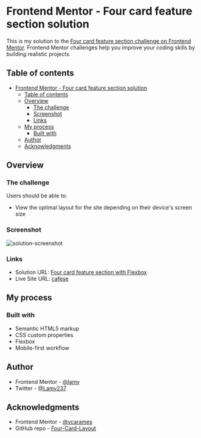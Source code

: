 # Frontend Mentor - Four card feature section solution

This is my solution to the [Four card feature section challenge on Frontend Mentor](https://www.frontendmentor.io/challenges/four-card-feature-section-weK1eFYK). Frontend Mentor challenges help you improve your coding skills by building realistic projects. 

## Table of contents

- [Frontend Mentor - Four card feature section solution](#frontend-mentor---four-card-feature-section-solution)
  - [Table of contents](#table-of-contents)
  - [Overview](#overview)
    - [The challenge](#the-challenge)
    - [Screenshot](#screenshot)
    - [Links](#links)
  - [My process](#my-process)
    - [Built with](#built-with)
  - [Author](#author)
  - [Acknowledgments](#acknowledgments)


## Overview

### The challenge

Users should be able to:

- View the optimal layout for the site depending on their device's screen size

### Screenshot

![solution-screenshot](https://user-images.githubusercontent.com/89041260/211193215-cf02857f-91ff-4148-b256-fbeb1c9e9557.png)

### Links

- Solution URL: [Four card feature section with Flexbox](https://www.frontendmentor.io/solutions/four-card-feature-section-4q1UiGEVm5)
- Live Site URL: [cafese](https://cafese.netlify.app)

## My process

### Built with

- Semantic HTML5 markup
- CSS custom properties
- Flexbox
- Mobile-first workflow


## Author

- Frontend Mentor - [@lamy](https://www.frontendmentor.io/profile/Lamy237)
- Twitter - [@Lamy237](https://www.twitter.com/Lamy237)


## Acknowledgments

- Frontend Mentor - [@vcarames](https://www.frontendmentor.io/profile/vcarames)
- GitHub repo - [Four-Card-Layout](https://github.com/vcarames/Four-Card-Layout)
